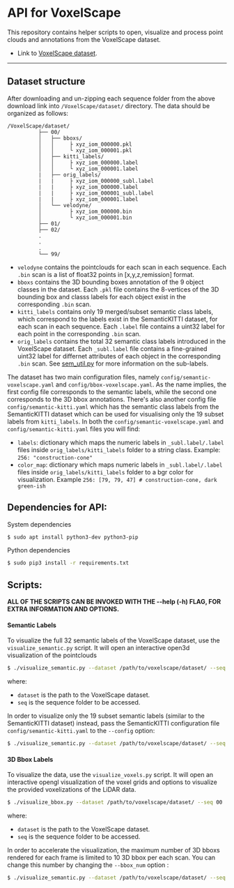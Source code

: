 # API for VoxelScape

This repository contains helper scripts to open, visualize and process point clouds and annotations from the VoxelScape dataset.

- Link to [VoxelScape dataset](https://voxel-scape.github.io/dataset/).
---

## Dataset structure

After downloading and un-zipping each sequence folder from the above download link into `/VoxelScape/dataset/` directory. The data should be organized as follows:

```
/VoxelScape/dataset/
          ├── 00/
          │   ├── bboxs/
          │   │     ├ xyz_iom_000000.pkl
          │   │     └ xyz_iom_000001.pkl
          │   ├── kitti_labels/
          │   │     ├ xyz_iom_000000.label
          │   │     └ xyz_iom_000001.label
          |   ├── orig_labels/
          |   |     ├ xyz_iom_000000_subl.label
          |   |     ├ xyz_iom_000000.label
          |   |     ├ xyz_iom_000001_subl.label
          |   |     ├ xyz_iom_000001.label
          │   └── velodyne/
          │         ├ xyz_iom_000000.bin
          │         └ xyz_iom_000001.bin
          ├── 01/
          ├── 02/
          .
          .
          .
          └── 99/
```
- `velodyne` contains the pointclouds for each scan in each sequence. Each 
`.bin` scan is a list of float32 points in [x,y,z,remission] format.
- `bboxs` contains the 3D bounding boxes annotation of the 9 object classes in the dataset. Each `.pkl` 
file contains the 8-vertices of the 3D bounding box and classs labels for each object exist in the corresponding `.bin` scan.
- `kitti_labels` contains only 19 merged/subset semantic class labels, which correspond to the labels exist in the SemanticKITTI dataset, for each scan in each sequence. Each `.label` file contains a uint32 label for each point in the corresponding `.bin` scan.
- `orig_labels` contains the total 32 semantic class labels introduced in the VoxelScape dataset. Each `_subl.label` file contains a fine-grained uint32 label for differnet attributes of each object in the corresponding `.bin` scan. See [sem_util.py](utils/sem_util.py) for more information on the sub-labels.

The dataset has two main configuration files, namely `config/semantic-voxelscape.yaml` and `config/bbox-voxelscape.yaml`. As the name implies, the first config file corresponds to the semantic labels, while the second one corresponds to the 3D bbox annotations. There's also another config file `config/semantic-kitti.yaml` which has the semantic class labels from the SemanticKITTI dataset which can be used for visualising only the 19 subset labels from `kitti_labels`. In both the `config/semantic-voxelscape.yaml` and `config/semantic-kitti.yaml` files you will find:

- `labels`: dictionary which maps the numeric labels in `_subl.label/.label` files inside `orig_labels/kitti_labels` folder to a string class. Example: `256: "construction-cone"`
- `color_map`: dictionary which maps numeric labels in `_subl.label/.label` files inside `orig_labels/kitti_labels` folder to a bgr color for visualization. Example `256: [79, 79, 47] # construction-cone, dark green-ish`

## Dependencies for API:

System dependencies

```sh
$ sudo apt install python3-dev python3-pip
```

Python dependencies

```sh
$ sudo pip3 install -r requirements.txt
```

## Scripts:

**ALL OF THE SCRIPTS CAN BE INVOKED WITH THE --help (-h) FLAG, FOR EXTRA INFORMATION AND OPTIONS.**

#### Semantic Labels 

To visualize the full 32 semantic labels of the VoxelScape dataset, use the `visualize_semantic.py` script. It will open an interactive
open3d visualization of the pointclouds

```sh
$ ./visualize_semantic.py --dataset /path/to/voxelscape/dataset/ --seq 00
```

where:
- `dataset` is the path to the VoxelScape dataset.
- `seq` is the sequence folder to be accessed.

In order to visualize only the 19 subset semantic labels (similar to the SemanticKITTI dataset) instead, pass the SemanticKITTI configuration file `config/semantic-kitti.yaml` to the `--config` option:

```sh
$ ./visualize_semantic.py --dataset /path/to/voxelscape/dataset/ --seq 00  --config config/semantic-kitti.yaml
```

#### 3D Bbox Labels

To visualize the data, use the `visualize_voxels.py` script. It will open an interactive
opengl visualization of the voxel grids and options to visualize the provided voxelizations 
of the LiDAR data.

```sh
$ ./visualize_bbox.py --dataset /path/to/voxelscape/dataset/ --seq 00 
```

where:
- `dataset` is the path to the VoxelScape dataset.
- `seq` is the sequence folder to be accessed.

In order to accelerate the visualization, the maximum number of 3D bboxs rendered for each frame is limited to 10 3D bbox per each scan. You can change this number by changing the `--bbox_num` option :

```sh
$ ./visualize_semantic.py --dataset /path/to/voxelscape/dataset/ --seq 00  --bbox_num 15
```
